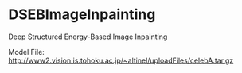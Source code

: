 # DSEBImageInpainting
Deep Structured Energy-Based Image Inpainting


Model File: http://www2.vision.is.tohoku.ac.jp/~altinel/uploadFiles/celebA.tar.gz
